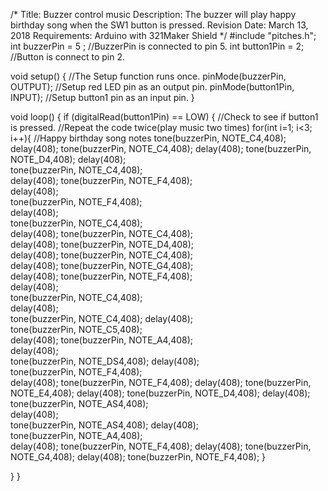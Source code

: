 /*
        Title: Buzzer control music
        Description: The buzzer will play happy birthday song when the SW1 button is pressed. 
        Revision Date: March 13, 2018
        Requirements:  Arduino with 321Maker Shield
*/
#include "pitches.h"; 
int buzzerPin  = 5 ;  //BuzzerPin is connected to pin 5.
int button1Pin = 2;   //Button is connect to pin 2.

void setup() { //The Setup function runs once.
  pinMode(buzzerPin, OUTPUT);  //Setup red LED pin as an output pin.
  pinMode(button1Pin, INPUT);  //Setup button1 pin as an input pin.
}

void loop() { 
  if (digitalRead(button1Pin) == LOW) { //Check to see if button1 is pressed.
    //Repeat the code twice(play music two times)
    for(int i=1; i<3; i++){
    //Happy birthday song notes
    tone(buzzerPin, NOTE_C4,408);
    delay(408);
    tone(buzzerPin, NOTE_C4,408);
    delay(408); 
    tone(buzzerPin, NOTE_D4,408);
    delay(408);     
    tone(buzzerPin, NOTE_C4,408);     
    delay(408);
    tone(buzzerPin, NOTE_F4,408);     
    delay(408);   
    tone(buzzerPin, NOTE_F4,408);     
    delay(408);        
    tone(buzzerPin, NOTE_C4,408);     
    delay(408);
    tone(buzzerPin, NOTE_C4,408);     
    delay(408);
    tone(buzzerPin, NOTE_D4,408);     
    delay(408);
    tone(buzzerPin, NOTE_C4,408);     
    delay(408);
    tone(buzzerPin, NOTE_G4,408);     
    delay(408);
    tone(buzzerPin, NOTE_F4,408);     
    delay(408);     
    tone(buzzerPin, NOTE_C4,408);     
    delay(408);     
    tone(buzzerPin, NOTE_C4,408);
    delay(408);  
    tone(buzzerPin, NOTE_C5,408);     
    delay(408);
    tone(buzzerPin, NOTE_A4,408);     
    delay(408);     
    tone(buzzerPin, NOTE_DS4,408);
    delay(408);  
    tone(buzzerPin, NOTE_F4,408);     
    delay(408);
    tone(buzzerPin, NOTE_F4,408);
    delay(408);
    tone(buzzerPin, NOTE_E4,408);
    delay(408); 
    tone(buzzerPin, NOTE_D4,408);
    delay(408);
    tone(buzzerPin, NOTE_AS4,408);     
    delay(408);     
    tone(buzzerPin, NOTE_AS4,408);
    delay(408);  
    tone(buzzerPin, NOTE_A4,408);     
    delay(408);
    tone(buzzerPin, NOTE_F4,408);
    delay(408);
    tone(buzzerPin, NOTE_G4,408);
    delay(408); 
    tone(buzzerPin, NOTE_F4,408);
    }     

   } 
}


